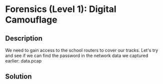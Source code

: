 # Forensics (Level 1): Digital Camouflage
## Description
We need to gain access to the school routers to cover our tracks. Let's try and see if we can find the password in the network data we captured earlier: data.pcap
## Solution

